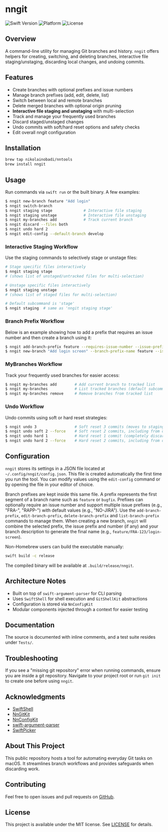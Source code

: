 # nngit

![Swift Version](https://badgen.net/badge/swift/6.0%2B/purple)
![Platform](https://img.shields.io/badge/platform-macOS%2014-blue)
![License](https://img.shields.io/badge/license-MIT-lightgrey)

## Overview
A command-line utility for managing Git branches and history. `nngit` offers helpers for creating, switching, and deleting branches, interactive file staging/unstaging, discarding local changes, and undoing commits.

## Features
- Create branches with optional prefixes and issue numbers
- Manage branch prefixes (add, edit, delete, list)
- Switch between local and remote branches
- Delete merged branches with optional origin pruning
- **Interactive file staging and unstaging** with multi-selection
- Track and manage your frequently used branches
- Discard staged/unstaged changes
- Undo commits with soft/hard reset options and safety checks
- Edit overall nngit configuration

## Installation
```bash
brew tap nikolainobadi/nntools
brew install nngit
```

## Usage
Run commands via `swift run` or the built binary. A few examples:
```bash
$ nngit new-branch feature "Add login"
$ nngit switch-branch
$ nngit staging stage              # Interactive file staging
$ nngit staging unstage            # Interactive file unstaging  
$ nngit my-branches add            # Track current branch
$ nngit discard --files both
$ nngit undo hard 2
$ nngit edit-config --default-branch develop
```

### Interactive Staging Workflow
Use the staging commands to selectively stage or unstage files:

```bash
# Stage specific files interactively
$ nngit staging stage
# (shows list of unstaged/untracked files for multi-selection)

# Unstage specific files interactively  
$ nngit staging unstage
# (shows list of staged files for multi-selection)

# Default subcommand is 'stage'
$ nngit staging  # same as 'nngit staging stage'
```

### Branch Prefix Workflow
Below is an example showing how to add a prefix that requires an issue number and then create a branch using it:

```bash
$ nngit add-branch-prefix feature --requires-issue-number --issue-prefixes "ISS-,TASK-" --default-issue "NO-JIRA"
$ nngit new-branch "Add login screen" --branch-prefix-name feature --issue-number 42 --issue-prefix "ISS-"
```

### MyBranches Workflow
Track your frequently used branches for easier access:

```bash
$ nngit my-branches add        # Add current branch to tracked list
$ nngit my-branches            # List tracked branches (default subcommand)
$ nngit my-branches remove     # Remove branches from tracked list
```

### Undo Workflow
Undo commits using soft or hard reset strategies:

```bash
$ nngit undo 3                 # Soft reset 3 commits (moves to staging area, default)
$ nngit undo soft 2 --force    # Soft reset 2 commits, including from other authors
$ nngit undo hard 1            # Hard reset 1 commit (completely discards changes)
$ nngit undo hard 2 --force    # Hard reset 2 commits, including from other authors
```

## Configuration
`nngit` stores its settings in a JSON file located at
`~/.config/nngit/config.json`.  This file is created automatically the first time
you run the tool.  You can modify values using the `edit-config` command or by
opening the file in your editor of choice.

Branch prefixes are kept inside this same file.  A prefix represents the first
segment of a branch name such as `feature` or `bugfix`.  Prefixes can optionally
require an issue number and support multiple issue prefixes (e.g., "FRA-", "RAPP-") 
with default values (e.g., "NO-JIRA").  Use the `add-branch-prefix`, `edit-branch-prefix`, 
`delete-branch-prefix` and `list-branch-prefix` commands to manage them.  When creating 
a new branch, `nngit` will combine the selected prefix, the issue prefix and number 
(if any) and your branch description to generate the final name (e.g., 
`feature/FRA-123/login-screen`).

Non-Homebrew users can build the executable manually:

```bash
swift build -c release
```

The compiled binary will be available at `.build/release/nngit`.

## Architecture Notes
- Built on top of `swift-argument-parser` for CLI parsing
- Uses `SwiftShell` for shell execution and `GitShellKit` abstractions
- Configuration is stored via `NnConfigKit`
- Modular components injected through a context for easier testing

## Documentation
The source is documented with inline comments, and a test suite resides under `Tests/`.

## Troubleshooting
If you see a "missing git repository" error when running commands, ensure you are inside a git repository. Navigate to your project root or run `git init` to create one before using `nngit`.

## Acknowledgments
- [SwiftShell](https://github.com/kareman/SwiftShell)
- [NnGitKit](https://github.com/nikolainobadi/NnGitKit)
- [NnConfigKit](https://github.com/nikolainobadi/NnConfigKit)
- [swift-argument-parser](https://github.com/apple/swift-argument-parser)
- [SwiftPicker](https://github.com/nikolainobadi/SwiftPicker)

## About This Project
This public repository hosts a tool for automating everyday Git tasks on macOS. It streamlines branch workflows and provides safeguards when discarding work.

## Contributing
Feel free to open issues and pull requests on [GitHub](https://github.com/nikolainobadi/nngit).

## License
This project is available under the MIT license. See [LICENSE](LICENSE) for details.
